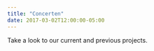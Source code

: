 ```yaml
---
title: "Concerten"
date: 2017-03-02T12:00:00-05:00
---
```

Take a look to our current and previous projects.